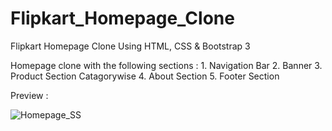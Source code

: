 # Flipkart_Homepage_Clone
Flipkart Homepage Clone Using HTML, CSS & Bootstrap 3

Homepage clone with the following sections :
                  1. Navigation Bar
                  2. Banner
                  3. Product Section Catagorywise
                  4. About Section
                  5. Footer Section
                  
                  
Preview :



![Homepage_SS](https://user-images.githubusercontent.com/69724446/228447554-42dc4c79-5731-4b06-9cf0-491fd2be7448.png)
